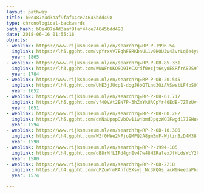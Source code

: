 ```yaml
---
layout: pathway
title: b0e487e4d3aaf9faf44ce74645bdd498
type: chronological-backwards
path_hash: b0e487e4d3aaf9faf44ce74645bdd498
date: 2018-06-16 01:55:16
objects:
- weblink: https://www.rijksmuseum.nl/en/search?q=RP-P-1996-54
  imglink: https://lh5.ggpht.com/vpYrxvV7EqhF8RKbnUL1v0HOUJw43vrLq6e4y6BN6FKsOJ1wA8vCN1qgms_OTDg6uRDXnn4wpLp5yWeHzmCAcdaadA=s200
  year: 1865
- weblink: https://www.rijksmuseum.nl/en/search?q=RP-P-OB-85.331
  imglink: https://lh3.ggpht.com/WNWFnOKQSQ9IKCXrdf0ecjt6sy0ESRfrAS2S9lqcsL9HVR8Uz3HUl25nX3uTHoXa8_1v0qR7M06KUYIB6p6notInWTjp=s200
  year: 1784
- weblink: https://www.rijksmuseum.nl/en/search?q=RP-P-OB-20.545
  imglink: https://lh4.ggpht.com/UhE3jJUcp1-dqgJ6bQTLnd3QiAVSwstLF4bSOTma2M3SB7V0I_gH9oiRSFBfNbtERekdz5R6jNGH7BdydbEM3JSwJA=s200
  year: 1652
- weblink: https://www.rijksmuseum.nl/en/search?q=RP-P-OB-61.717
  imglink: https://lh5.ggpht.com/vf40VAt2EN7P-3hZmYkUACpYr40EdB-7ZTzUv-hWFDT_2MSMJZ-fHtalrvCHWmkUkfp2_yyZBNVVIJKIgTFAs26OtXu6=s200
  year: 1651
- weblink: https://www.rijksmuseum.nl/en/search?q=RP-P-OB-60.282
  imglink: https://lh5.ggpht.com/dnNaUpopOVbOw1iw4bmdJpqzWOIFwgd17JEHuvaX0lQu3g_rD51d0OjIv5JBoesVzNOTjTLHIOFVRVjTovJtEBl8d5Y=s200
  year: 1594
- weblink: https://www.rijksmuseum.nl/en/search?q=RP-P-OB-10.386
  imglink: https://lh4.ggpht.com/WZf0HWe2NFjo9MPQ2A8gm5mF-WjtinBzD4M38fo_kZXOi3dV1uiyxvNk5Md5bvFKpwwZK-11GP4qEjfSuvwU9xAysTU=s200
  year: 1590
- weblink: https://www.rijksmuseum.nl/en/search?q=RP-P-1994-105
  imglink: https://lh4.ggpht.com/dB8rMfLIFd4gnEv47w48HZRalexJfHLdsWcY2RiZtgvrzJcsghDT2W9RON7OwxOPsqPNumLDU_Kj7cipvc-s1tJuCiM=s200
  year: 1580
- weblink: https://www.rijksmuseum.nl/en/search?q=RP-P-OB-2218
  imglink: https://lh4.ggpht.com/qPZuWrmRAnfdSXsyj_Nc3KQGs_acW9NeedaPhdN1SK-8b5VYrzeIaPjzSYSPPmPhSLL66A4Mc1bNzi0XXZa0AN2wdg=s200
  year: 1574

---
```

